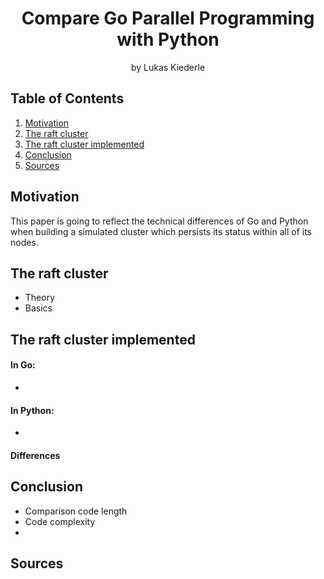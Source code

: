 <h1 align="center">Compare Go Parallel Programming with Python</h1>
<p align="center">by Lukas Kiederle</p>

## Table of Contents
1. [Motivation](#motivation)
2. [The raft cluster](#the-raft-cluster)
3. [The raft cluster implemented](#the-raft-cluster-implemented)
3. [Conclusion](#conclusion)
3. [Sources](#sources)

## Motivation
This paper is going to reflect the technical differences of
Go and Python when building a simulated cluster which persists its status
 within all of its nodes.


## The raft cluster
* Theory
* Basics

## The raft cluster implemented

#### In Go:
* 

#### In Python:
*

#### Differences

## Conclusion
* Comparison code length
* Code complexity
* 

## Sources
